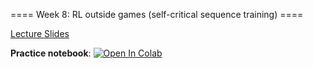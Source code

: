 ==== Week 8: RL outside games (self-critical sequence training) ====

[Lecture Slides](./MSAI_RL_lect08_rl_outside_the_games.pdf)


**Practice notebook**: [![Open In Colab](https://colab.research.google.com/assets/colab-badge.svg)](https://colab.research.google.com/github/girafe-ai/reinforcement-learning/blob/master/week08_rl_outside_the_games/week08_RL_for_seq2seq.ipynb)
